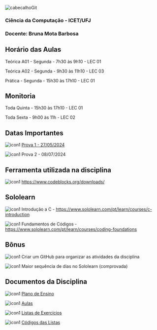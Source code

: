 ![cabecalhoGit](https://github.com/brunamota/AP1/assets/66503956/367f3ba9-d248-4323-8c9c-413816fe2d37)

### Ciência da Computação - ICET/UFJ
### Docente: Bruna Mota Barbosa

## Horário das Aulas

Teórica A01 - Segunda - 7h30 às 9h10 - LEC 01

Teórica A02 - Segunda - 9h30 às 11h10 - LEC 03

Prática - Segunda - 15h30 às 17h10 - LEC 01

## Monitoria

Toda Quinta - 15h30 às 17h10 - LEC 01

Toda Sexta - 9h00 às 11h - LEC 02

## Datas Importantes

![icon1](https://github.com/brunamota/AP1/assets/66503956/a7527360-5f2a-4363-9db8-c9638f74d7b0) [Prova 1 - 27/05/2024](https://github.com/brunamota/AP1/blob/main/Provas/Prova%2001%20-%20Algoritmo%20e%20Programa%C3%A7%C3%A3o%202024_01.pdf)

![icon1](https://github.com/brunamota/AP1/assets/66503956/a7527360-5f2a-4363-9db8-c9638f74d7b0) Prova 2 - 08/07/2024

## Ferramenta utilizada na disciplina

![icon1](https://github.com/brunamota/AP1/assets/66503956/a7527360-5f2a-4363-9db8-c9638f74d7b0) https://www.codeblocks.org/downloads/

## Sololearn

![icon1](https://github.com/brunamota/AP1/assets/66503956/a7527360-5f2a-4363-9db8-c9638f74d7b0) Introdução a C - https://www.sololearn.com/pt/learn/courses/c-introduction

![icon1](https://github.com/brunamota/AP1/assets/66503956/a7527360-5f2a-4363-9db8-c9638f74d7b0) Fundamentos de Códigos - https://www.sololearn.com/pt/learn/courses/coding-foundations

## Bônus

![icon1](https://github.com/brunamota/AP1/assets/66503956/a7527360-5f2a-4363-9db8-c9638f74d7b0) Criar um GitHub para organizar as atividades da disciplina

![icon1](https://github.com/brunamota/AP1/assets/66503956/a7527360-5f2a-4363-9db8-c9638f74d7b0) Maior sequência de dias no Sololearn (comprovada)

## Documentos da Disciplina

![icon1](https://github.com/brunamota/AP1/assets/66503956/7de06d90-88b4-4843-b38a-321f0d05819a) [Plano de Ensino](https://github.com/brunamota/AP1/files/14948809/Plano.de.Ensino.AP1.-.01.2024.pdf)

![icon1](https://github.com/brunamota/AP1/assets/66503956/7de06d90-88b4-4843-b38a-321f0d05819a) [Aulas](https://github.com/brunamota/AP1/blob/main/Aulas.md)

![icon1](https://github.com/brunamota/AP1/assets/66503956/7de06d90-88b4-4843-b38a-321f0d05819a) [Listas de Exercícios](https://github.com/brunamota/AP1/blob/main/Listas.md)

![icon1](https://github.com/brunamota/AP1/assets/66503956/7de06d90-88b4-4843-b38a-321f0d05819a) [Códigos das Listas](https://github.com/brunamota/AP1/blob/main/Codigos.md)
